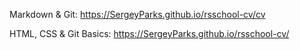 Markdown & Git: https://SergeyParks.github.io/rsschool-cv/cv

HTML, CSS & Git Basics: https://SergeyParks.github.io/rsschool-cv/
